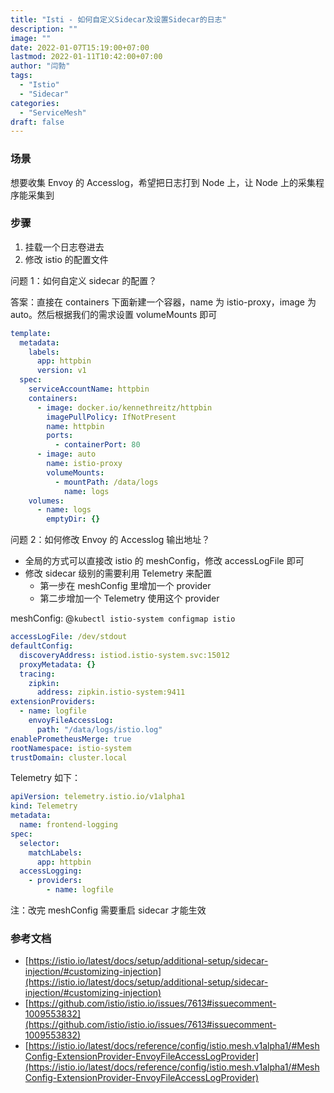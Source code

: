 ```yaml
---
title: "Isti - 如何自定义Sidecar及设置Sidecar的日志"
description: ""
image: ""
date: 2022-01-07T15:19:00+07:00
lastmod: 2022-01-11T10:42:00+07:00
author: "闫勃"
tags:
  - "Istio"
  - "Sidecar"
categories:
  - "ServiceMesh"
draft: false
---
```


### 场景

想要收集 Envoy 的 Accesslog，希望把日志打到 Node 上，让 Node 上的采集程序能采集到

### 步骤

1. 挂载一个日志卷进去
1. 修改 istio 的配置文件

问题 1：如何自定义 sidecar 的配置？

答案：直接在 containers 下面新建一个容器，name 为 istio-proxy，image 为 auto。然后根据我们的需求设置 volumeMounts 即可

```yaml
template:
  metadata:
    labels:
      app: httpbin
      version: v1
  spec:
    serviceAccountName: httpbin
    containers:
      - image: docker.io/kennethreitz/httpbin
        imagePullPolicy: IfNotPresent
        name: httpbin
        ports:
          - containerPort: 80
      - image: auto
        name: istio-proxy
        volumeMounts:
          - mountPath: /data/logs
            name: logs
    volumes:
      - name: logs
        emptyDir: {}
```

问题 2：如何修改 Envoy 的 Accesslog 输出地址？

- 全局的方式可以直接改 istio 的 meshConfig，修改 accessLogFile 即可
- 修改 sidecar 级别的需要利用 Telemetry 来配置
  - 第一步在 meshConfig 里增加一个 provider
  - 第二步增加一个 Telemetry 使用这个 provider

meshConfig: @`kubectl istio-system configmap istio`

```yaml
accessLogFile: /dev/stdout
defaultConfig:
  discoveryAddress: istiod.istio-system.svc:15012
  proxyMetadata: {}
  tracing:
    zipkin:
      address: zipkin.istio-system:9411
extensionProviders:
  - name: logfile
    envoyFileAccessLog:
      path: "/data/logs/istio.log"
enablePrometheusMerge: true
rootNamespace: istio-system
trustDomain: cluster.local
```

Telemetry 如下：

```yaml
apiVersion: telemetry.istio.io/v1alpha1
kind: Telemetry
metadata:
  name: frontend-logging
spec:
  selector:
    matchLabels:
      app: httpbin
  accessLogging:
    - providers:
        - name: logfile
```

注：改完 meshConfig 需要重启 sidecar 才能生效

### 参考文档

- [https://istio.io/latest/docs/setup/additional-setup/sidecar-injection/#customizing-injection](https://istio.io/latest/docs/setup/additional-setup/sidecar-injection/#customizing-injection)
- [https://github.com/istio/istio.io/issues/7613#issuecomment-1009553832](https://github.com/istio/istio.io/issues/7613#issuecomment-1009553832)
- [https://istio.io/latest/docs/reference/config/istio.mesh.v1alpha1/#MeshConfig-ExtensionProvider-EnvoyFileAccessLogProvider](https://istio.io/latest/docs/reference/config/istio.mesh.v1alpha1/#MeshConfig-ExtensionProvider-EnvoyFileAccessLogProvider)
